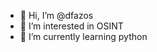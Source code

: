 - 👋 Hi, I’m @dfazos
- 👀 I’m interested in OSINT
- 🌱 I’m currently learning python

<!---
dfazos/dfazos is a ✨ special ✨ repository because its `README.md` (this file) appears on your GitHub profile.
You can click the Preview link to take a look at your changes.
--->
